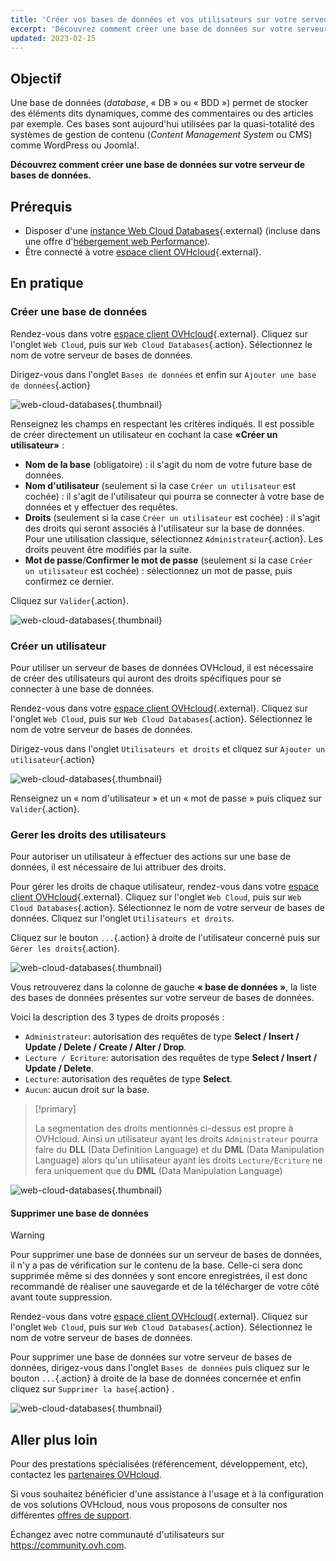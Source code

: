 ```yaml
---
title: 'Créer vos bases de données et vos utilisateurs sur votre serveur de bases de données'
excerpt: 'Découvrez comment créer une base de données sur votre serveur de bases de données.'
updated: 2023-02-15
---
```


## Objectif

Une base de données (*database*, « DB » ou « BDD ») permet de stocker des éléments dits dynamiques, comme des commentaires ou des articles par exemple. Ces bases sont aujourd'hui utilisées par la quasi-totalité des systèmes de gestion de contenu (*Content Management System* ou CMS) comme WordPress ou Joomla!.

**Découvrez comment créer une base de données sur votre serveur de bases de données.**

## Prérequis

- Disposer d'une [instance Web Cloud Databases](https://www.ovhcloud.com/fr-ca/web-cloud/databases/){.external} (incluse dans une offre d'[hébergement web Performance](https://www.ovhcloud.com/fr-ca/web-hosting/)).
- Être connecté à votre [espace client OVHcloud](/links/manager){.external}.

## En pratique

### Créer une base de données

Rendez-vous dans votre [espace client OVHcloud](/links/manager){.external}. Cliquez sur  l'onglet `Web Cloud`, puis sur `Web Cloud Databases`{.action}. Sélectionnez le nom de votre serveur de bases de données.

Dirigez-vous dans l'onglet `Bases de données` et enfin sur `Ajouter une base de données`{.action}

![web-cloud-databases](images/add-database.png){.thumbnail}

Renseignez les champs en respectant les critères indiqués. Il est possible de créer directement un utilisateur en cochant la case **«Créer un utilisateur»** :

- **Nom de la base** (obligatoire) : il s'agit du nom de votre future base de données.
- **Nom d'utilisateur** (seulement si la case `Créer un utilisateur` est cochée) : il s'agit de l'utilisateur qui pourra se connecter à votre base de données et y effectuer des requêtes.
- **Droits** (seulement si la case `Créer un utilisateur` est cochée) : il s'agit des droits qui seront associés à l'utilisateur sur la base de données. Pour une utilisation classique, sélectionnez `Administrateur`{.action}. Les droits peuvent être modifiés par la suite.
- **Mot de passe**/**Confirmer le mot de passe** (seulement si la case `Créer un utilisateur` est cochée) : sélectionnez un mot de passe, puis confirmez ce dernier.

Cliquez sur `Valider`{.action}.

![web-cloud-databases](images/add-database-confirmation.png){.thumbnail}

### Créer un utilisateur

Pour utiliser un serveur de bases de données OVHcloud, il est nécessaire de créer des utilisateurs qui auront des droits spécifiques pour se connecter à une base de données.

Rendez-vous dans votre [espace client OVHcloud](/links/manager){.external}. Cliquez sur  l'onglet `Web Cloud`, puis sur `Web Cloud Databases`{.action}. Sélectionnez le nom de votre serveur de bases de données.

Dirigez-vous dans l'onglet `Utilisateurs et droits` et cliquez sur `Ajouter un utilisateur`{.action}

![web-cloud-databases](images/add-user.png){.thumbnail}

Renseignez un « nom d'utilisateur  » et un « mot de passe » puis cliquez sur `Valider`{.action}.

### Gerer les droits des utilisateurs

Pour autoriser un utilisateur à effectuer des actions sur une base de données, il est nécessaire de lui attribuer des droits.

Pour gérer les droits de chaque utilisateur, rendez-vous dans votre [espace client OVHcloud](/links/manager){.external}. Cliquez sur  l'onglet `Web Cloud`, puis sur `Web Cloud Databases`{.action}. Sélectionnez le nom de votre serveur de bases de données. Cliquez sur l'onglet `Utilisateurs et droits`.

Cliquez sur le bouton `...`{.action} à droite de l'utilisateur concerné puis sur `Gérer les droits`{.action}.

![web-cloud-databases](images/manage-rights.png){.thumbnail}

Vous retrouverez dans la colonne de gauche **« base de données »**, la liste des bases de données présentes sur votre serveur de bases de données.

Voici la description des 3 types de droits proposés :

- `Administrateur`: autorisation des requêtes de type **Select / Insert / Update / Delete / Create / Alter / Drop**.
- `Lecture / Ecriture`: autorisation des requêtes de type **Select / Insert / Update / Delete**.
- `Lecture`: autorisation des requêtes de type **Select**.
- `Aucun`: aucun droit sur la base.

> [!primary]
> 
> La segmentation des droits mentionnés ci-dessus est propre à OVHcloud. Ainsi un utilisateur ayant les droits `Administrateur` pourra faire du **DLL** (Data Definition Language) et du **DML** (Data Manipulation Language) alors qu'un utilisateur ayant les droits `Lecture/Ecriture` ne fera uniquement que du **DML** (Data Manipulation Language)

![web-cloud-databases](images/changing-user-rights.png){.thumbnail}

#### Supprimer une base de données

> [!warning]
>
> Pour supprimer une base de données sur un serveur de bases de données, il n'y a pas de
> vérification sur le contenu de la base. Celle-ci sera donc supprimée même si
> des données y sont encore enregistrées, il est donc recommandé de réaliser
> une sauvegarde et de la télécharger de votre côté avant toute suppression.
> 

Rendez-vous dans votre [espace client OVHcloud](/links/manager){.external}. Cliquez sur  l'onglet `Web Cloud`, puis sur `Web Cloud Databases`{.action}. Sélectionnez le nom de votre serveur de bases de données.

Pour supprimer une base de données sur votre serveur de bases de données, dirigez-vous dans l'onglet `Bases de données` puis cliquez sur le bouton `...`{.action} à droite de la base de données concernée et enfin cliquez sur `Supprimer la base`{.action} .

![web-cloud-databases](images/delete-the-database.png){.thumbnail}

## Aller plus loin

Pour des prestations spécialisées (référencement, développement, etc), contactez les [partenaires OVHcloud](/links/partner).

Si vous souhaitez bénéficier d'une assistance à l'usage et à la configuration de vos solutions OVHcloud, nous vous proposons de consulter nos différentes [offres de support](/links/support).

Échangez avec notre communauté d'utilisateurs sur <https://community.ovh.com>.

